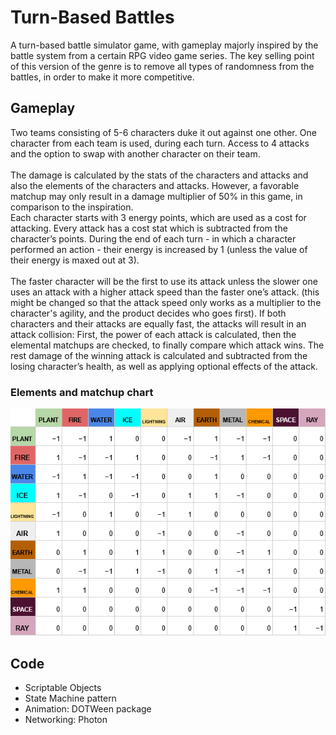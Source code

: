 # Turn-Based Battles
A turn-based battle simulator game, with gameplay majorly inspired by the battle system from a certain RPG video game series. The key selling point of this version of the genre is to remove all types of randomness from the battles, in order to make it more competitive. 

## Gameplay  
Two teams consisting of 5-6 characters duke it out against one other. One character from each team is used, during each turn. Access to 4 attacks and the option to swap with another character on their team.<br /><br />
The damage is calculated by the stats of the characters and attacks and also the elements of the characters and attacks. However, a favorable matchup may only result in a damage multiplier of 50% in this game, in comparison to the inspiration.<br />
Each character starts with 3 energy points, which are used as a cost for attacking. Every attack has a cost stat which is subtracted from the character’s points. During the end of each turn - in which a character performed an action - their energy is increased by 1 (unless the value of their energy is maxed out at 3).<br /><br />
The faster character will be the first to use its attack unless the slower one uses an attack with a higher attack speed than the faster one’s attack. (this might be changed so that the attack speed only works as a multiplier to the character's agility, and the product decides who goes first).
If both characters and their attacks are equally fast, the attacks will result in an attack collision: First, the power of each attack is calculated, then the elemental matchups are checked, to finally compare which attack wins. The rest damage of the winning attack is calculated and subtracted from the losing character’s health, as well as applying optional effects of the attack.

### Elements and matchup chart
![Elemental Matchup Chart](https://raw.githubusercontent.com/Articunatu/Turn-Based-Battles/main/elements.png)

## Code  
* Scriptable Objects
* State Machine pattern
* Animation: DOTWeen package
* Networking: Photon
